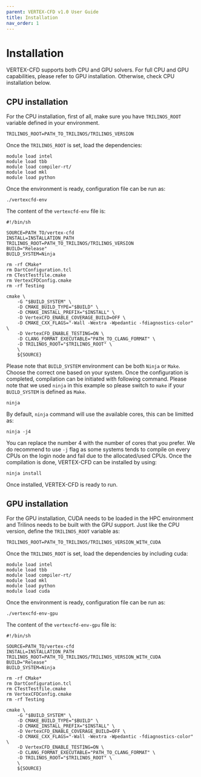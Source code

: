 ```yaml
---
parent: VERTEX-CFD v1.0 User Guide
title: Installation
nav_order: 1
---
```


# Installation
VERTEX-CFD supports both CPU and GPU solvers. For full CPU and GPU capabilities, please refer to GPU installation. Otherwise, check CPU installation below.

## CPU installation
For the CPU installation, first of all, make sure you have `TRILINOS_ROOT` variable defined in your environment.
```
TRILINOS_ROOT=PATH_TO_TRILINOS/TRILINOS_VERSION
```
Once the `TRILINOS_ROOT` is set, load the dependencies:
```
module load intel
module load tbb
module load compiler-rt/
module load mkl
module load python
```
Once the environment is ready, configuration file can be run as:
```
./vertexcfd-env
```
The content of the `vertexcfd-env` file is:
```
#!/bin/sh                                                                                  

SOURCE=PATH_TO/vertex-cfd
INSTALL=INSTALLATION_PATH
TRILINOS_ROOT=PATH_TO_TRILINOS/TRILINOS_VERSION
BUILD="Release"
BUILD_SYSTEM=Ninja

rm -rf CMake*
rm DartConfiguration.tcl
rm CTestTestfile.cmake
rm VertexCFDConfig.cmake
rm -rf Testing

cmake \
    -G "$BUILD_SYSTEM" \
    -D CMAKE_BUILD_TYPE="$BUILD" \
    -D CMAKE_INSTALL_PREFIX="$INSTALL" \
    -D VertexCFD_ENABLE_COVERAGE_BUILD=OFF \
    -D CMAKE_CXX_FLAGS="-Wall -Wextra -Wpedantic -fdiagnostics-color" \
    -D VertexCFD_ENABLE_TESTING=ON \
    -D CLANG_FORMAT_EXECUTABLE="PATH_TO_CLANG_FORMAT" \
    -D TRILINOS_ROOT="$TRILINOS_ROOT" \
    \
    ${SOURCE}
```
Please note that `BUILD_SYSTEM` environment can be both `Ninja` or `Make`. Choose the correct one based on your system. Once the configuration is completed, compilation can be initiated with following command. Please note that we used `ninja` in this example so please switch to `make` if your `BUILD_SYSTEM` is defined as `Make`.
```
ninja
```
By default, `ninja` command will use the available cores, this can be limitted as:
```
ninja -j4
```
You can replace the number 4 with the number of cores that you prefer. We do recommend to use `-j` flag as some systems tends to compile on every CPUs on the login node and fail due to the allocated/used CPUs. Once the compilation is done, VERTEX-CFD can be installed by using:
```
ninja install
```
Once installed, VERTEX-CFD is ready to run.                                                                                  

## GPU installation
For the GPU installation, CUDA needs to be loaded in the HPC environment and Trilinos needs to be built with the GPU support. Just like the CPU version, define the `TRILINOS_ROOT` variable as:
```
TRILINOS_ROOT=PATH_TO_TRILINOS/TRILINOS_VERSION_WITH_CUDA
```
Once the `TRILINOS_ROOT` is set, load the dependencies by including cuda:
```
module load intel
module load tbb
module load compiler-rt/
module load mkl
module load python
module load cuda
```
Once the environment is ready, configuration file can be run as:
```
./vertexcfd-env-gpu
```
The content of the `vertexcfd-env-gpu` file is:
```
#!/bin/sh                                                                                  

SOURCE=PATH_TO/vertex-cfd
INSTALL=INSTALLATION_PATH
TRILINOS_ROOT=PATH_TO_TRILINOS/TRILINOS_VERSION_WITH_CUDA
BUILD="Release"
BUILD_SYSTEM=Ninja

rm -rf CMake*
rm DartConfiguration.tcl
rm CTestTestfile.cmake
rm VertexCFDConfig.cmake
rm -rf Testing

cmake \
    -G "$BUILD_SYSTEM" \
    -D CMAKE_BUILD_TYPE="$BUILD" \
    -D CMAKE_INSTALL_PREFIX="$INSTALL" \
    -D VertexCFD_ENABLE_COVERAGE_BUILD=OFF \
    -D CMAKE_CXX_FLAGS="-Wall -Wextra -Wpedantic -fdiagnostics-color" \
    -D VertexCFD_ENABLE_TESTING=ON \
    -D CLANG_FORMAT_EXECUTABLE="PATH_TO_CLANG_FORMAT" \
    -D TRILINOS_ROOT="$TRILINOS_ROOT" \
    \
    ${SOURCE}
```
